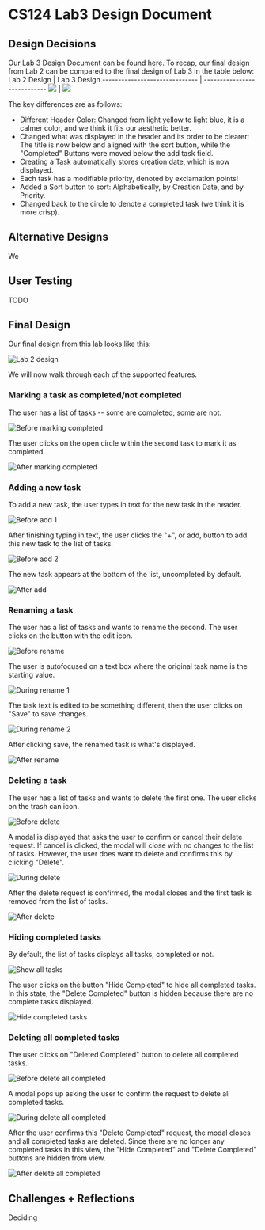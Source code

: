 # CS124 Lab3 Design Document

## Design Decisions
Our Lab 3 Design Document can be found [here](https://github.com/McGarvs/cs124/blob/lab2/docs/design.md).
To recap, our final design from Lab 2 can be compared to the final design of Lab 3 in the table below:
Lab 2 Design                   | Lab 3 Design
------------------------------ | ---------------------------- 
![](./screenshots/lab2finaldesign.png) | ![](./lab3finaldesign.png)

The key differences are as follows:
* Different Header Color: Changed from light yellow to light blue, it is a calmer color, 
and we think it fits our aesthetic better.
* Changed what was displayed in the header and its order to be clearer: The title is now below
and aligned with the sort button, while the "Completed" Buttons were moved below the add task field.
* Creating a Task automatically stores creation date, which is now displayed.
* Each task has a modifiable priority, denoted by exclamation points!
* Added a Sort button to sort: Alphabetically, by Creation Date, and by Priority.
* Changed back to the circle to denote a completed task (we think it is more crisp).

## Alternative Designs
We 

## User Testing
TODO
## Final Design
Our final design from this lab looks like this:

![Lab 2 design](./lab3finaldesign.png)

We will now walk through each of the supported features.

### Marking a task as completed/not completed
The user has a list of tasks -- some are completed, some are not.

![Before marking completed](./screenshots/fin-before-complete.png)

The user clicks on the open circle within the second task to mark it as completed.

![After marking completed](./screenshots/fin-after-complete.png)

### Adding a new task
To add a new task, the user types in text for the new task in the header.

![Before add 1](./screenshots/before-add-task-1.png)

After finishing typing in text, the user clicks the "+", or add, button to add
this new task to the list of tasks.

![Before add 2](./screenshots/before-add-task-2.png)

The new task appears at the bottom of the list, uncompleted by default.

![After add](./screenshots/after-add-task.png)

### Renaming a task
The user has a list of tasks and wants to rename the second. The user clicks on the button
with the edit icon.

![Before rename](./screenshots/fin-before-rename.png)

The user is autofocused on a text box where the original task name is the starting value.

![During rename 1](./screenshots/fin-during-rename-1.png)

The task text is edited to be something different, then the user clicks on "Save" to save changes.

![During rename 2](./screenshots/fin-during-rename-2.png)

After clicking save, the renamed task is what's displayed.

![After rename](./screenshots/fin-after-rename.png)

### Deleting a task
The user has a list of tasks and wants to delete the first one. The user clicks on the trash
can icon.

![Before delete](./screenshots/fin-before-delete.png)

A modal is displayed that asks the user to confirm or cancel their delete request. If cancel
is clicked, the modal will close with no changes to the list of tasks. However, the user does
want to delete and confirms this by clicking "Delete".

![During delete](./screenshots/fin-during-delete.png)

After the delete request is confirmed, the modal closes and the first task is removed from the
list of tasks.

![After delete](./screenshots/fin-after-delete.png)

### Hiding completed tasks
By default, the list of tasks displays all tasks, completed or not.

![Show all tasks](./screenshots/show-all-tasks.png)

The user clicks on the button "Hide Completed" to hide all completed tasks. In this state, the
"Delete Completed" button is hidden because there are no complete tasks displayed.

![Hide completed tasks](./screenshots/hide-comp-tasks.png)

### Deleting all completed tasks
The user clicks on "Deleted Completed" button to delete all completed tasks.

![Before delete all completed](./screenshots/before-delete-all-comp.png)

A modal pops up asking the user to confirm the request to delete all completed tasks.

![During delete all completed](./screenshots/during-delete-all-comp.png)

After the user confirms this "Delete Completed" request, the modal closes and all completed
tasks are deleted. Since there are no longer any completed tasks in this view, the "Hide Completed"
and "Delete Completed" buttons are hidden from view.

![After delete all completed](./screenshots/after-delete-all-completed.png)

## Challenges + Reflections
Deciding
